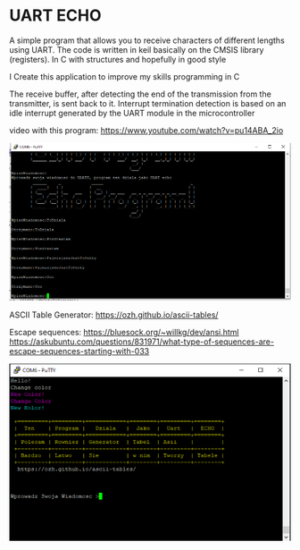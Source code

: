 # UART ECHO

A simple program that allows you to receive characters of different lengths using UART.
 The code is written in keil basically on the CMSIS library (registers). In C with structures and hopefully in good style

I Create this application to improve my skills programming in C

The receive buffer, after detecting the end of the transmission from the transmitter, is sent back to it. 
Interrupt termination detection is based on an idle interrupt generated by the UART module in the microcontroller


video with this program:
https://www.youtube.com/watch?v=pu14ABA_2io

![Visualisation](https://github.com/trteodor/UART-ECHO-DMA-Based-on-CMSIS-Registers-STM32-Keil/blob/master/images/EchoProgramBasedOnCMSISCMSIS.PNG)

ASCII Table Generator:
https://ozh.github.io/ascii-tables/

Escape sequences: 
https://bluesock.org/~willkg/dev/ansi.html
https://askubuntu.com/questions/831971/what-type-of-sequences-are-escape-sequences-starting-with-033

![Putty](https://github.com/trteodor/UART-ECHO-DMA-Based-on-CMSIS-Registers-STM32-Keil/blob/PutyyTests/images/PuttyTests.PNG)

